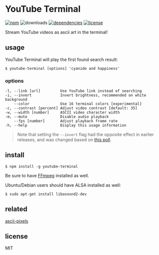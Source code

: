 # YouTube Terminal
[![npm](https://img.shields.io/npm/v/youtube-terminal.svg)](https://npm.im/youtube-terminal)
![downloads](https://img.shields.io/npm/dt/youtube-terminal.svg)
[![dependencies](https://david-dm.org/mathiasvr/youtube-terminal.svg)](https://david-dm.org/mathiasvr/youtube-terminal)
[![license](https://img.shields.io/:license-MIT-blue.svg)](https://mvr.mit-license.org)

Stream YouTube videos as ascii art in the terminal!

## usage

YouTube Terminal will play the first found search result:

```shell 
$ youtube-terminal [options] 'cyanide and happiness'
```

### options
    -l, --link [url]         Use YouTube link instead of searching
    -i, --invert             Invert brightness, recommended on white background
        --color              Use 16 terminal colors [experimental]
    -c, --contrast [percent] Adjust video contrast [default: 35]
    -w, --width [number]     ASCII video character width
    -m, --mute               Disable audio playback
        --fps [number]       Adjust playback frame rate
    -h, --help               Display this usage information

> Note that setting the `--invert` flag had the opposite effect in earlier releases, and was changed based on [this poll](https://github.com/mathiasvr/youtube-terminal/tree/v0.5.2#which-background-color-does-your-terminal-have).

## install

```shell
$ npm install -g youtube-terminal
```

Be sure to have [FFmpeg](https://www.ffmpeg.org) installed as well.

Ubuntu/Debian users should have ALSA installed as well:
```shell
$ sudo apt-get install libasound2-dev
```

## related

[ascii-pixels](https://github.com/mathiasvr/ascii-pixels)

## license

MIT
